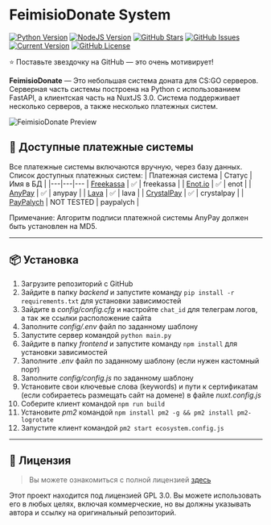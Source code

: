 # FeimisioDonate System

[![Python Version](https://img.shields.io/badge/Python-3.11-blue?style=for-the-badge)](https://www.python.org/) [![NodeJS Version](https://img.shields.io/badge/NodeJS-18-success?style=for-the-badge)](https://nodejs.org/en/) [![GitHub Stars](https://img.shields.io/github/stars/ilyhalight/FeimisioDonate?logo=FemisioStars&style=for-the-badge)](https://github.com/ilyhalight/FeimisioDonate/stargazers) [![GitHub Issues](https://img.shields.io/github/issues/ilyhalight/FeimisioDonate?style=for-the-badge)](https://github.com/ilyhalight/FeimisioDonate/issues) [![Current Version](https://img.shields.io/github/v/release/ilyhalight/FeimisioDonate?style=for-the-badge)](https://github.com/ilyhalight/FeimisioDonate) [![GitHub License](https://img.shields.io/github/license/ilyhalight/FeimisioDonate?style=for-the-badge)](https://github.com/ilyhalight/FeimisioDonate/blob/master/LICENSE)

⭐ Поставьте звездочку на GitHub — это очень мотивирует!

**FeimisioDonate** — Это небольшая система доната для CS:GO серверов. Серверная часть системы построена на Python с использованием FastAPI, а клиентская часть на NuxtJS 3.0. Система поддерживает несколько серверов, а также несколько платежных систем.

![FeimisioDonate Preview](https://i.imgur.com/A2Q5nIC.png)


## 📖 Доступные платежные системы
Все платежные системы включаются вручную, через базу данных. Список доступных платежных систем:
| Платежная система | Статус | Имя в БД |
|---|---|---
| [Freekassa](https://freekassa.ru/) | ✅ | freekassa |
| [Enot.io](https://enot.io/) | ✅ | enot |
| [AnyPay](https://anypay.io/) | ✅ | anypay |
| [Lava](https://lava.ru) | ✅ | lava |
| [CrystalPay](https://crystalpay.io/) | ✅ | crystalpay |
| [PayPalych](https://paypalych.com/) | NOT TESTED | paypalych |

Примечание: Алгоритм подписи платежной системы AnyPay должен быть установлен на MD5.

---

## 📦 Установка
1. Загрузите репозиторий с GitHub
2. Зайдите в папку *backend* и запустите команду `pip install -r requirements.txt` для установки зависимостей
3. Зайдите в *config/config.cfg* и настройте `chat_id` для телеграм логов, а так же ссылки расположение сайта
4. Заполните *config/.env* файл по заданному шаблону
5. Запустите сервер командой `python main.py`
6. Зайдите в папку *frontend* и запустите команду `npm install` для установки зависимостей
7. Заполните *.env* файл по заданному шаблону (если нужен кастомный порт)
8. Заполните *config/config.js* по заданному шаблону
9. Установите свои ключевые слова (keywords) и пути к сертификатам (если собираетесь размещать сайт на домене) в файле *nuxt.config.js*
10. Соберите клиент командой `npm run build`
11. Установите *pm2* командой `npm install pm2 -g && pm2 install pm2-logrotate`
12. Запустите клиент командой `pm2 start ecosystem.config.js`

---

## 📝 Лицензия
>Вы можете ознакомиться с полной лицензией [здесь](https://github.com/ilyhalight/FeimisioDonate/blob/master/LICENSE)

Этот проект находится под лицензией GPL 3.0. Вы можете использовать его в любых целях, включая коммерческие, но вы должны указывать автора и ссылку на оригинальный репозиторий.